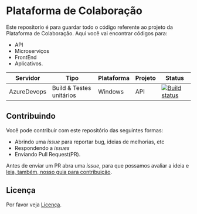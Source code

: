 # Plataforma de Colaboração

Este repositorio é para guardar todo o código referente ao projeto da Plataforma de Colaboração. Aqui você vai encontrar códigos para:

- API
- Microserviços
- FrontEnd
- Aplicativos.

|Servidor  |Tipo  |Plataforma  |Projeto   | Status |
|---------|---------|---------|---------|---------|
|AzureDevops     | Build & Testes unitários        |Windows      | API         |[![Build status](https://dev.azure.com/sosbrumadinho19/collaboration_platform/_apis/build/status/collaboration_platform-CI)](https://dev.azure.com/sosbrumadinho19/collaboration_platform/_build/latest?definitionId=2) |

## Contribuindo

Você pode contribuir com este repositório das seguintes formas:

- Abrindo uma *issue* para reportar bug, ideias de melhorias, etc
- Respondendo a *issues*
- Enviando Pull Request(PR).

Antes de enviar um PR abra uma *issue*, para que possamos avaliar a ideia e [leia, também, nosso guia para contribuição](CONTRIBUICAO.md).

## Licença 
Por favor veja [Licença](https://github.com/sosbrumadinho/Collaboration_Platform/blob/master/LICENSE).
